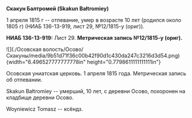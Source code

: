 **Скакун Балтромей (Skakun Bałtromiey)**

1 апреля 1815 г -- отпевание, умер в возрасте 10 лет (родился около 1805
г) (НИАБ 136-13-919, лист 29, №12/1815-у (ориг)).

**НИАБ 136-13-919:** Лист 29. **Метрическая запись №12/1815-у (ориг).**

![](./Осовская волость/Осово/Скакуны/media/9b51d71f36c00b42f90d1c430da247c3216d3d54.png){width="6.496527777777778in"
height="0.7798611111111111in"}

Осовская униатская церковь. 1 апреля 1815 года. Метрическая запись об
отпевании.

Skakun Bałtromiey -- умерший, 10 лет, с деревни Осово, похоронен на
кладбище деревни Осово.

Woyniewicz Tomasz -- ксёндз.
